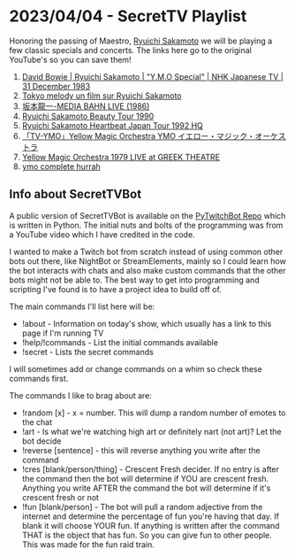 # 2023/04/04 - SecretTV Playlist

Honoring the passing of Maestro, [Ryuichi Sakamoto](https://en.wikipedia.org/wiki/Ryuichi_Sakamoto) we will be playing a few classic specials and concerts.  The links here go to the original YouTube's so you can save them!

1. [David Bowie | Ryuichi Sakamoto | "Y.M.O Special" | NHK Japanese TV | 31 December 1983](https://www.youtube.com/watch?v=Lmd89LdKKNk)
2. [Tokyo melody un film sur Ryuichi Sakamoto](https://www.youtube.com/watch?v=Yv3Iqzpv3_I)
3. [坂本龍一-MEDIA BAHN LIVE (1986)](https://www.youtube.com/watch?v=7YL1X-PHRhM)
4. [Ryuichi Sakamoto Beauty Tour 1990](https://www.youtube.com/watch?v=2iJT8OcDJ2A)
5. [Ryuichi Sakamoto Heartbeat Japan Tour 1992 HQ](https://www.youtube.com/watch?v=jrakRJDlydU)
6. [「TV-YMO」Yellow Magic Orchestra YMO イエロー・マジック・オーケストラ](https://www.youtube.com/watch?v=tgQhiE_m-LA)
7. [Yellow Magic Orchestra 1979 LIVE at GREEK THEATRE](https://www.youtube.com/watch?v=QUn6V49PG00)
8. [ymo complete hurrah](https://www.youtube.com/watch?v=zYuYIfiTVCE)



## Info about SecretTVBot

A public version of SecretTVBot is available on the [PyTwitchBot Repo](https://github.com/awbored/PyTwitchBot) which is written in Python.  The initial nuts and bolts of the programming was from a YouTube video which I have credited in the code.

I wanted to make a Twitch bot from scratch instead of using common other bots out there, like NightBot or StreamElements, mainly so I could learn how the bot interacts with chats and also make custom commands that the other bots might not be able to.  The best way to get into programming and scripting I've found is to have a project idea to build off of.

The main commands I'll list here will be:

 - !about - Information on today's show, which usually has a link to this page if I'm running TV
 - !help/!commands - List the initial commands available
 - !secret - Lists the secret commands

I will sometimes add or change commands on a whim so check these commands first.

The commands I like to brag about are:

 - !random [x] - x = number.  This will dump a random number of emotes to the chat
 - !art - Is what we're watching high art or definitely nart (not art)?  Let the bot decide
 - !reverse [sentence] - this will reverse anything you write after the command
 - !cres [blank/person/thing] - Crescent Fresh decider.  If no entry is after the command then the bot will determine if YOU are crescent fresh.  Anything you write AFTER the command the bot will determine if it's crescent fresh or not
 - !fun [blank/person] - The bot will pull a random adjective from the internet and determine the percentage of fun you're having that day.  If blank it will choose YOUR fun.  If anything is written after the command THAT is the object that has fun.  So you can give fun to other people.  This was made for the fun raid train.
